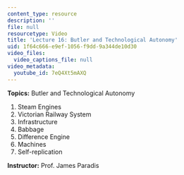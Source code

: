 ```yaml
---
content_type: resource
description: ''
file: null
resourcetype: Video
title: 'Lecture 16: Butler and Technological Autonomy'
uid: 1f64c666-e9ef-1056-f9dd-9a344de10d30
video_files:
  video_captions_file: null
video_metadata:
  youtube_id: 7eQ4Xt5mAXQ
---
```


**Topics:** Butler and Technological Autonomy

1.  Steam Engines
2.  Victorian Railway System
3.  Infrastructure
4.  Babbage
5.  Difference Engine
6.  Machines
7.  Self-replication

**Instructor:** Prof. James Paradis